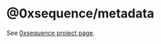 @0xsequence/metadata
====================

See [0xsequence project page](https://github.com/0xsequence/sequence.js).
